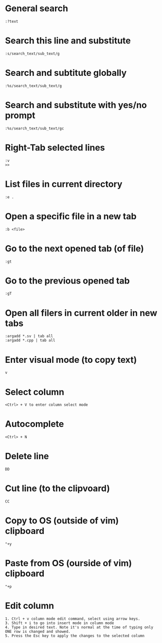 # General search
	
	:?text

# Search this line and substitute
	
	:s/search_text/sub_text/g

# Search and subtitute globally
	
	:%s/search_text/sub_text/g

# Search and substitute with yes/no prompt
	
	:%s/search_text/sub_text/gc

# Right-Tab selected lines
	
	:v 
	>>

# List files in current directory

	:e .

# Open a specific file in a new tab

	:b <file>

# Go to the next opened tab (of file)

	:gt

# Go to the previous opened tab

	:gT

# Open all filers in current older in new tabs
	
	:argadd *.sv | tab all
	:argadd *.cpp | tab all

# Enter visual mode (to copy text)
	
	v

# Select column
	
	<Ctrl> + V to enter column select mode

# Autocomplete
	
	<Ctrl> + N 

# Delete line
	
	DD

# Cut line (to the clipvoard)

	CC

# Copy to OS (outside of vim) clipboard

	"+y

# Paste from OS (ourside of vim) clipboard 

	"+p

# Edit column 

    1. Ctrl + v column mode edit command, select using arrow keys.
    3. Shift + i to go into insert mode in column mode
    4. Type in desired text. Note it's normal at the time of typing only ONE row is changed and showed.
    5. Press the Esc key to apply the changes to the selected column

